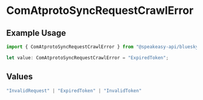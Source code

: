 # ComAtprotoSyncRequestCrawlError

## Example Usage

```typescript
import { ComAtprotoSyncRequestCrawlError } from "@speakeasy-api/bluesky/models/errors";

let value: ComAtprotoSyncRequestCrawlError = "ExpiredToken";
```

## Values

```typescript
"InvalidRequest" | "ExpiredToken" | "InvalidToken"
```